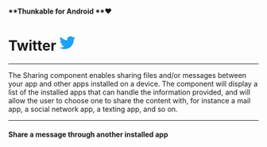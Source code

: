 #### **Thunkable for Android **❤

# Twitter ![](/assets/twitter-icon.png)

---

The Sharing component enables sharing files and/or messages between your app and other apps installed on a device. The component will display a list of the installed apps that can handle the information provided, and will allow the user to choose one to share the content with, for instance a mail app, a social network app, a texting app, and so on.

---

#### Share a message through another installed app



